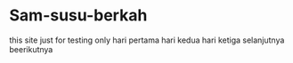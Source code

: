 # Sam-susu-berkah
this site just for testing only
hari pertama 
hari kedua
hari ketiga
selanjutnya
beerikutnya
